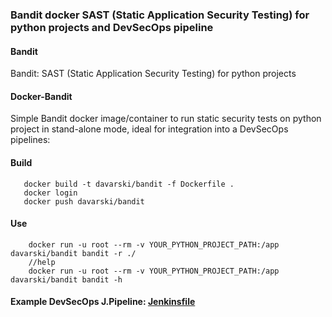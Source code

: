 ### Bandit docker SAST (Static Application Security Testing) for python projects and DevSecOps pipeline


#### Bandit
Bandit: SAST (Static Application Security Testing) for python projects

#### Docker-Bandit

Simple Bandit docker image/container to run static security tests on python project in stand-alone mode, ideal for integration into a DevSecOps pipelines: 

#### Build
```
   docker build -t davarski/bandit -f Dockerfile .
   docker login
   docker push davarski/bandit
```

#### Use
```
    docker run -u root --rm -v YOUR_PYTHON_PROJECT_PATH:/app davarski/bandit bandit -r ./
    //help
    docker run -u root --rm -v YOUR_PYTHON_PROJECT_PATH:/app davarski/bandit bandit -h
```
#### Example DevSecOps J.Pipeline: [Jenkinsfile](https://github.com/adavarski/docker-bandit/blob/master/Jenkinsfile-SAST-Bandit-PYTHON_PROJECT-example)
